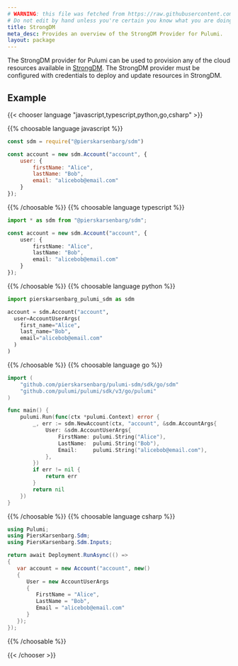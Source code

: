 ```yaml
---
# WARNING: this file was fetched from https://raw.githubusercontent.com/pierskarsenbarg/pulumi-sdm/v1.22.0/docs/_index.md
# Do not edit by hand unless you're certain you know what you are doing!
title: StrongDM
meta_desc: Provides an overview of the StrongDM Provider for Pulumi.
layout: package
---
```


The StrongDM provider for Pulumi can be used to provision any of the cloud resources available in [StrongDM](https://www.strongdm.com/).
The StrongDM provider must be configured with credentials to deploy and update resources in StrongDM.

## Example

{{< chooser language "javascript,typescript,python,go,csharp" >}}

{{% choosable language javascript %}}

```javascript
const sdm = require("@pierskarsenbarg/sdm")

const account = new sdm.Account("account", {
    user: {
        firstName: "Alice",
        lastName: "Bob",
        email: "alicebob@email.com"
    }
});
```

{{% /choosable %}}
{{% choosable language typescript %}}

```typescript
import * as sdm from "@pierskarsenbarg/sdm";

const account = new sdm.Account("account", {
    user: {
        firstName: "Alice",
        lastName: "Bob",
        email: "alicebob@email.com"
    }
});
```

{{% /choosable %}}
{{% choosable language python %}}

```python
import pierskarsenbarg_pulumi_sdm as sdm

account = sdm.Account("account",
  user=AccountUserArgs(
    first_name="Alice",
    last_name="Bob",
    email="alicebob@email.com"
  )
)
```

{{% /choosable %}}
{{% choosable language go %}}

```go
import (
	"github.com/pierskarsenbarg/pulumi-sdm/sdk/go/sdm"
	"github.com/pulumi/pulumi/sdk/v3/go/pulumi"
)

func main() {
	pulumi.Run(func(ctx *pulumi.Context) error {
		_, err := sdm.NewAccount(ctx, "account", &sdm.AccountArgs{
			User: &sdm.AccountUserArgs{
				FirstName: pulumi.String("Alice"),
				LastName:  pulumi.String("Bob"),
				Email:     pulumi.String("alicebob@email.com"),
			},
		})
		if err != nil {
			return err
		}
		return nil
	})
}

```

{{% /choosable %}}
{{% choosable language csharp %}}

```csharp
using Pulumi;
using PiersKarsenbarg.Sdm;
using PiersKarsenbarg.Sdm.Inputs;

return await Deployment.RunAsync(() =>
{
   var account = new Account("account", new()
   {
      User = new AccountUserArgs
      {
         FirstName = "Alice",
         LastName = "Bob",
         Email = "alicebob@email.com"
      }
   });
});
```

{{% /choosable %}}

{{< /chooser >}}
